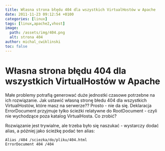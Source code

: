 ```yaml
---
title: Własna strona błędu 404 dla wszystkich VirtualHostów w Apache
date: 2011-11-23 09:12:54 +0100
categories: [linux]
tags: [linux,apache2,vhost]
image:
  path: /assets/img/404.png
  alt: strona 404
author: michal_cwiklinski
toc: false
---
```


# Własna strona błędu 404 dla wszystkich VirtualHostów w Apache

Małe problemy potrafią generować duże jednostki czasowe potrzebne na ich rozwiązanie. Jak ustawić własną stronę błedu 404 dla wszystkich VirtualHostów, które masz na serwerze?? Prosto - nie da się. Deklaracja ErrorDocument przyjmuje tylko ścieżki relatywne do RootDocument - czyli nie wychodzące poza katalog VirtualHosta. Co zrobić?

Rozwiązanie jest trywialne, ale trzeba było się naszukać - wystarczy dodać alias, a później jako ścieżkę podać ten alias:

```bash
Alias /404 /sciezka/do/pliku/404.html
ErrorDocument 404 /404
```
